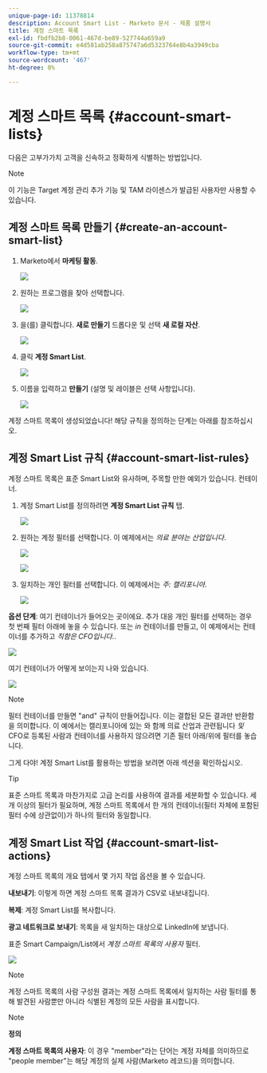 ```yaml
---
unique-page-id: 11378814
description: Account Smart List - Marketo 문서 - 제품 설명서
title: 계정 스마트 목록
exl-id: fbdfb2b8-0061-467d-be89-527744a659a9
source-git-commit: e4d581ab258a875747a6d5323764e8b4a3949cba
workflow-type: tm+mt
source-wordcount: '467'
ht-degree: 0%

---
```


# 계정 스마트 목록 {#account-smart-lists}

다음은 고부가가치 고객을 신속하고 정확하게 식별하는 방법입니다.

>[!NOTE]
>
>이 기능은 Target 계정 관리 추가 기능 및 TAM 라이센스가 발급된 사용자만 사용할 수 있습니다.

## 계정 스마트 목록 만들기 {#create-an-account-smart-list}

1. Marketo에서 **마케팅 활동**.

   ![](assets/account-smart-lists-1.png)

1. 원하는 프로그램을 찾아 선택합니다.

   ![](assets/account-smart-lists-2.png)

1. 을(를) 클릭합니다. **새로 만들기** 드롭다운 및 선택 **새 로컬 자산**.

   ![](assets/account-smart-lists-3.png)

1. 클릭 **계정 Smart List**.

   ![](assets/account-smart-lists-4.png)

1. 이름을 입력하고 **만들기** (설명 및 레이블은 선택 사항입니다).

   ![](assets/account-smart-lists-5.png)

계정 스마트 목록이 생성되었습니다! 해당 규칙을 정의하는 단계는 아래를 참조하십시오.

## 계정 Smart List 규칙 {#account-smart-list-rules}

계정 스마트 목록은 표준 Smart List와 유사하며, 주목할 만한 예외가 있습니다. 컨테이너.

1. 계정 Smart List를 정의하려면 **계정 Smart List 규칙** 탭.

   ![](assets/account-smart-lists-6.png)

1. 원하는 계정 필터를 선택합니다. 이 예제에서는 _의료 분야는 산업입니다_.

   ![](assets/account-smart-lists-7.png)

   ![](assets/account-smart-lists-8.png)

1. 일치하는 개인 필터를 선택합니다. 이 예제에서는 _주: 캘리포니아_.

   ![](assets/account-smart-lists-9.png)

**옵션 단계**: 여기 컨테이너가 들어오는 곳이에요. 추가 대응 개인 필터를 선택하는 경우 첫 번째 필터 아래에 놓을 수 있습니다. 또는 _in_ 컨테이너를 만들고, 이 예제에서는 컨테이너를 추가하고 _직함은 CFO입니다._.

![](assets/account-smart-lists-10.png)

여기 컨테이너가 어떻게 보이는지 나와 있습니다.

![](assets/account-smart-lists-11.png)

>[!NOTE]
>
>필터 컨테이너를 만들면 &quot;and&quot; 규칙이 만들어집니다. 이는 결합된 모든 결과만 반환함을 의미합니다. 이 예에서는 캘리포니아에 있는 와 함께 의료 산업과 관련됩니다 _및_ CFO로 등록된 사람과 컨테이너를 사용하지 않으려면 기존 필터 아래/위에 필터를 놓습니다.

그게 다야! 계정 Smart List를 활용하는 방법을 보려면 아래 섹션을 확인하십시오.

>[!TIP]
>
>표준 스마트 목록과 마찬가지로 고급 논리를 사용하여 결과를 세분화할 수 있습니다. 세 개 이상의 필터가 필요하며, 계정 스마트 목록에서 한 개의 컨테이너(필터 자체에 포함된 필터 수에 상관없이)가 하나의 필터와 동일합니다.

## 계정 Smart List 작업 {#account-smart-list-actions}

계정 스마트 목록의 개요 탭에서 몇 가지 작업 옵션을 볼 수 있습니다.

**내보내기**: 이렇게 하면 계정 스마트 목록 결과가 CSV로 내보내집니다.

**복제**: 계정 Smart List를 복사합니다.

**광고 네트워크로 보내기**: 목록을 새 일치하는 대상으로 LinkedIn에 보냅니다.

표준 Smart Campaign/List에서 _계정 스마트 목록의 사용자_ 필터.

![](assets/account-smart-lists-12.png)

>[!NOTE]
>
>계정 스마트 목록의 사람 구성원 결과는 계정 스마트 목록에서 일치하는 사람 필터를 통해 발견된 사람뿐만 아니라 식별된 계정의 모든 사람을 표시합니다.

>[!NOTE]
>
>**정의**
>
>**계정 스마트 목록의 사용자**: 이 경우 &quot;member&quot;라는 단어는 계정 자체를 의미하므로 &quot;people member&quot;는 해당 계정의 실제 사람(Marketo 레코드)을 의미합니다.
